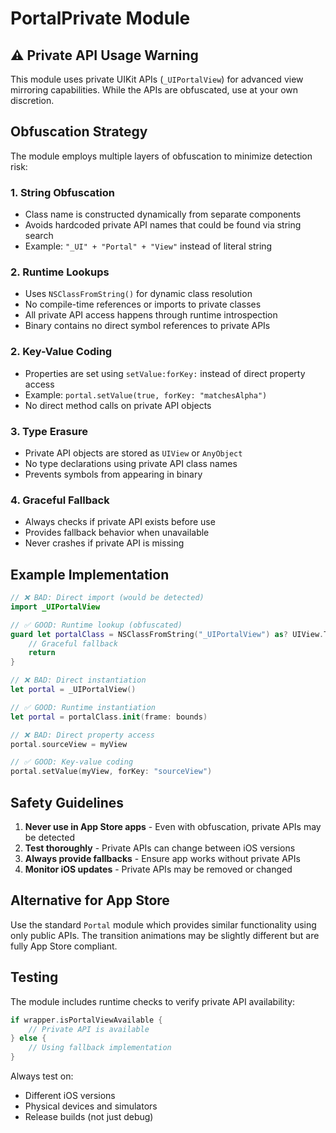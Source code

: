 # PortalPrivate Module

## ⚠️ Private API Usage Warning

This module uses private UIKit APIs (`_UIPortalView`) for advanced view mirroring capabilities. While the APIs are obfuscated, use at your own discretion.

## Obfuscation Strategy

The module employs multiple layers of obfuscation to minimize detection risk:

### 1. String Obfuscation
- Class name is constructed dynamically from separate components
- Avoids hardcoded private API names that could be found via string search
- Example: `"_UI" + "Portal" + "View"` instead of literal string

### 2. Runtime Lookups
- Uses `NSClassFromString()` for dynamic class resolution
- No compile-time references or imports to private classes
- All private API access happens through runtime introspection
- Binary contains no direct symbol references to private APIs

### 2. Key-Value Coding
- Properties are set using `setValue:forKey:` instead of direct property access
- Example: `portal.setValue(true, forKey: "matchesAlpha")`
- No direct method calls on private API objects

### 3. Type Erasure
- Private API objects are stored as `UIView` or `AnyObject`
- No type declarations using private API class names
- Prevents symbols from appearing in binary

### 4. Graceful Fallback
- Always checks if private API exists before use
- Provides fallback behavior when unavailable
- Never crashes if private API is missing

## Example Implementation

```swift
// ❌ BAD: Direct import (would be detected)
import _UIPortalView

// ✅ GOOD: Runtime lookup (obfuscated)
guard let portalClass = NSClassFromString("_UIPortalView") as? UIView.Type else {
    // Graceful fallback
    return
}

// ❌ BAD: Direct instantiation
let portal = _UIPortalView()

// ✅ GOOD: Runtime instantiation
let portal = portalClass.init(frame: bounds)

// ❌ BAD: Direct property access
portal.sourceView = myView

// ✅ GOOD: Key-value coding
portal.setValue(myView, forKey: "sourceView")
```

## Safety Guidelines

1. **Never use in App Store apps** - Even with obfuscation, private APIs may be detected
2. **Test thoroughly** - Private APIs can change between iOS versions
3. **Always provide fallbacks** - Ensure app works without private APIs
4. **Monitor iOS updates** - Private APIs may be removed or changed

## Alternative for App Store

Use the standard `Portal` module which provides similar functionality using only public APIs. The transition animations may be slightly different but are fully App Store compliant.

## Testing

The module includes runtime checks to verify private API availability:

```swift
if wrapper.isPortalViewAvailable {
    // Private API is available
} else {
    // Using fallback implementation
}
```

Always test on:
- Different iOS versions
- Physical devices and simulators
- Release builds (not just debug)